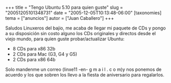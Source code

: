 +++
title = "Tengo Ubuntu 5.10 para quien guste"
slug = "20051205101348731"
date = "2005-12-05T10:13:48-06:00"
[taxonomies]
tema = ["anuncios"]
autor = ["Juan Caballero"]
+++

Saludos Linuxeros del bajio, me acaba de llegar mi paquete de CDs y
pongo a su disposición sin costo alguno los CDs originales y directos
desde el viejo mundo, para quien guste probar/actualizar Ubuntu:

- 8 CDs para x86 32b
- 2 CDs para Mac (G3, G4 y G5)
- 2 CDs para x86 64b

Solo mandenme un correo (linxe11 -en- g m a i l . c o m)y nos ponemos de
acuerdo y los que sobren los llevo a la fiesta de aniversario para
regalarlos.
